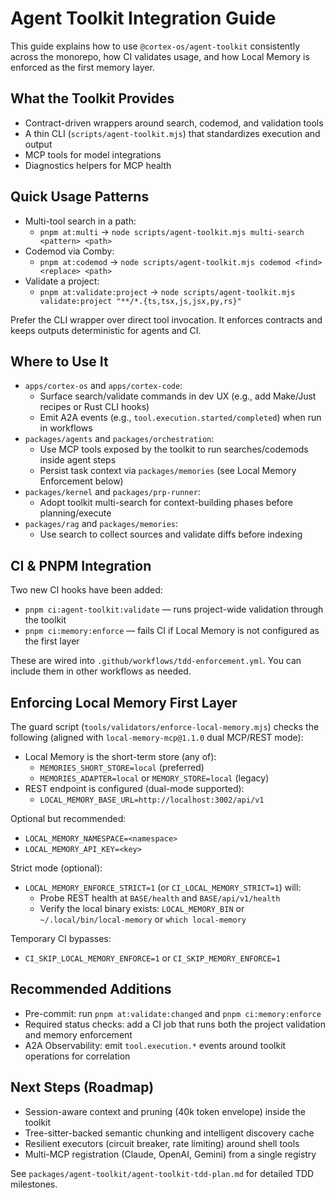 # Agent Toolkit Integration Guide

This guide explains how to use `@cortex-os/agent-toolkit` consistently across the monorepo, how CI validates usage, and how Local Memory is enforced as the first memory layer.

## What the Toolkit Provides

- Contract-driven wrappers around search, codemod, and validation tools
- A thin CLI (`scripts/agent-toolkit.mjs`) that standardizes execution and output
- MCP tools for model integrations
- Diagnostics helpers for MCP health

## Quick Usage Patterns

- Multi-tool search in a path:
  - `pnpm at:multi` → `node scripts/agent-toolkit.mjs multi-search <pattern> <path>`
- Codemod via Comby:
  - `pnpm at:codemod` → `node scripts/agent-toolkit.mjs codemod <find> <replace> <path>`
- Validate a project:
  - `pnpm at:validate:project` → `node scripts/agent-toolkit.mjs validate:project "**/*.{ts,tsx,js,jsx,py,rs}"`

Prefer the CLI wrapper over direct tool invocation. It enforces contracts and keeps outputs deterministic for agents and CI.

## Where to Use It

- `apps/cortex-os` and `apps/cortex-code`:
  - Surface search/validate commands in dev UX (e.g., add Make/Just recipes or Rust CLI hooks)
  - Emit A2A events (e.g., `tool.execution.started/completed`) when run in workflows
- `packages/agents` and `packages/orchestration`:
  - Use MCP tools exposed by the toolkit to run searches/codemods inside agent steps
  - Persist task context via `packages/memories` (see Local Memory Enforcement below)
- `packages/kernel` and `packages/prp-runner`:
  - Adopt toolkit multi-search for context-building phases before planning/execute
- `packages/rag` and `packages/memories`:
  - Use search to collect sources and validate diffs before indexing

## CI & PNPM Integration

Two new CI hooks have been added:

- `pnpm ci:agent-toolkit:validate` — runs project-wide validation through the toolkit
- `pnpm ci:memory:enforce` — fails CI if Local Memory is not configured as the first layer

These are wired into `.github/workflows/tdd-enforcement.yml`. You can include them in other workflows as needed.

## Enforcing Local Memory First Layer

The guard script (`tools/validators/enforce-local-memory.mjs`) checks the following (aligned with `local-memory-mcp@1.1.0` dual MCP/REST mode):

- Local Memory is the short-term store (any of):
  - `MEMORIES_SHORT_STORE=local` (preferred)
  - `MEMORIES_ADAPTER=local` or `MEMORY_STORE=local` (legacy)
- REST endpoint is configured (dual-mode supported):
  - `LOCAL_MEMORY_BASE_URL=http://localhost:3002/api/v1`

Optional but recommended:

- `LOCAL_MEMORY_NAMESPACE=<namespace>`
- `LOCAL_MEMORY_API_KEY=<key>`

Strict mode (optional):

- `LOCAL_MEMORY_ENFORCE_STRICT=1` (or `CI_LOCAL_MEMORY_STRICT=1`) will:
  - Probe REST health at `BASE/health` and `BASE/api/v1/health`
  - Verify the local binary exists: `LOCAL_MEMORY_BIN` or `~/.local/bin/local-memory` or `which local-memory`

Temporary CI bypasses:

- `CI_SKIP_LOCAL_MEMORY_ENFORCE=1` or `CI_SKIP_MEMORY_ENFORCE=1`

## Recommended Additions

- Pre-commit: run `pnpm at:validate:changed` and `pnpm ci:memory:enforce`
- Required status checks: add a CI job that runs both the project validation and memory enforcement
- A2A Observability: emit `tool.execution.*` events around toolkit operations for correlation

## Next Steps (Roadmap)

- Session-aware context and pruning (40k token envelope) inside the toolkit
- Tree-sitter-backed semantic chunking and intelligent discovery cache
- Resilient executors (circuit breaker, rate limiting) around shell tools
- Multi-MCP registration (Claude, OpenAI, Gemini) from a single registry

See `packages/agent-toolkit/agent-toolkit-tdd-plan.md` for detailed TDD milestones.
